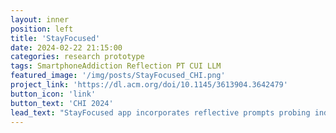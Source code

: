 ```yaml
---
layout: inner
position: left
title: 'StayFocused'
date: 2024-02-22 21:15:00
categories: research prototype
tags: SmartphoneAddiction Reflection PT CUI LLM
featured_image: '/img/posts/StayFocused_CHI.png'
project_link: 'https://dl.acm.org/doi/10.1145/3613904.3642479'
button_icon: 'link'
button_text: 'CHI 2024'
lead_text: "StayFocused app incorporates reflective prompts probing individuals' phone-checking intentions whenever they check their phones and a chatbot to deliver these prompts."
---
```


